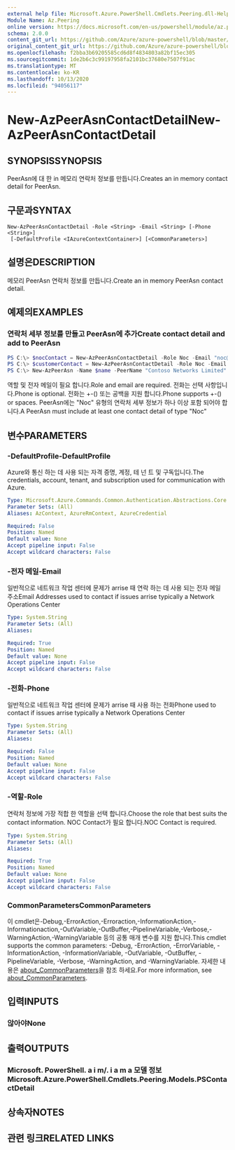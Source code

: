 ```yaml
---
external help file: Microsoft.Azure.PowerShell.Cmdlets.Peering.dll-Help.xml
Module Name: Az.Peering
online version: https://docs.microsoft.com/en-us/powershell/module/az.peering/new-azpeerasncontactdetail
schema: 2.0.0
content_git_url: https://github.com/Azure/azure-powershell/blob/master/src/Peering/Peering/help/New-AzPeerAsnContactDetail.md
original_content_git_url: https://github.com/Azure/azure-powershell/blob/master/src/Peering/Peering/help/New-AzPeerAsnContactDetail.md
ms.openlocfilehash: f2bba3b69205585cd6d8f4834803a82bf15ec305
ms.sourcegitcommit: 1de2b6c3c99197958fa2101bc37680e7507f91ac
ms.translationtype: MT
ms.contentlocale: ko-KR
ms.lasthandoff: 10/13/2020
ms.locfileid: "94056117"
---
```

# <span data-ttu-id="d18ba-101">New-AzPeerAsnContactDetail</span><span class="sxs-lookup"><span data-stu-id="d18ba-101">New-AzPeerAsnContactDetail</span></span>

## <span data-ttu-id="d18ba-102">SYNOPSIS</span><span class="sxs-lookup"><span data-stu-id="d18ba-102">SYNOPSIS</span></span>
<span data-ttu-id="d18ba-103">PeerAsn에 대 한 in 메모리 연락처 정보를 만듭니다.</span><span class="sxs-lookup"><span data-stu-id="d18ba-103">Creates an in memory contact detail for PeerAsn.</span></span> 

## <span data-ttu-id="d18ba-104">구문과</span><span class="sxs-lookup"><span data-stu-id="d18ba-104">SYNTAX</span></span>

```
New-AzPeerAsnContactDetail -Role <String> -Email <String> [-Phone <String>]
 [-DefaultProfile <IAzureContextContainer>] [<CommonParameters>]
```

## <span data-ttu-id="d18ba-105">설명은</span><span class="sxs-lookup"><span data-stu-id="d18ba-105">DESCRIPTION</span></span>
<span data-ttu-id="d18ba-106">메모리 PeerAsn 연락처 정보를 만듭니다.</span><span class="sxs-lookup"><span data-stu-id="d18ba-106">Create an in memory PeerAsn contact detail.</span></span>

## <span data-ttu-id="d18ba-107">예제의</span><span class="sxs-lookup"><span data-stu-id="d18ba-107">EXAMPLES</span></span>

### <span data-ttu-id="d18ba-108">연락처 세부 정보를 만들고 PeerAsn에 추가</span><span class="sxs-lookup"><span data-stu-id="d18ba-108">Create contact detail and add to PeerAsn</span></span>
```powershell
PS C:\> $nocContact = New-AzPeerAsnContactDetail -Role Noc -Email "noc@contoso.com" -Phone "+1 (887) 888-8088"
PS C:\> $customerContact = New-AzPeerAsnContactDetail -Role Noc -Email "noc@contoso.com" -Phone "+1 (887) 888-8088"
PS C:\> New-AzPeerAsn -Name $name -PeerName "Contoso Networks Limited" -PeerAsn 65000 -ContactDetail $nocContact,$customerContact
```

<span data-ttu-id="d18ba-109">역할 및 전자 메일이 필요 합니다.</span><span class="sxs-lookup"><span data-stu-id="d18ba-109">Role and email are required.</span></span> <span data-ttu-id="d18ba-110">전화는 선택 사항입니다.</span><span class="sxs-lookup"><span data-stu-id="d18ba-110">Phone is optional.</span></span> <span data-ttu-id="d18ba-111">전화는 +-() 또는 공백을 지원 합니다.</span><span class="sxs-lookup"><span data-stu-id="d18ba-111">Phone supports +-() or spaces.</span></span> <span data-ttu-id="d18ba-112">PeerAsn에는 "Noc" 유형의 연락처 세부 정보가 하나 이상 포함 되어야 합니다.</span><span class="sxs-lookup"><span data-stu-id="d18ba-112">A PeerAsn must include at least one contact detail of type "Noc"</span></span>

## <span data-ttu-id="d18ba-113">변수</span><span class="sxs-lookup"><span data-stu-id="d18ba-113">PARAMETERS</span></span>

### <span data-ttu-id="d18ba-114">-DefaultProfile</span><span class="sxs-lookup"><span data-stu-id="d18ba-114">-DefaultProfile</span></span>
<span data-ttu-id="d18ba-115">Azure와 통신 하는 데 사용 되는 자격 증명, 계정, 테 넌 트 및 구독입니다.</span><span class="sxs-lookup"><span data-stu-id="d18ba-115">The credentials, account, tenant, and subscription used for communication with Azure.</span></span>

```yaml
Type: Microsoft.Azure.Commands.Common.Authentication.Abstractions.Core.IAzureContextContainer
Parameter Sets: (All)
Aliases: AzContext, AzureRmContext, AzureCredential

Required: False
Position: Named
Default value: None
Accept pipeline input: False
Accept wildcard characters: False
```

### <span data-ttu-id="d18ba-116">-전자 메일</span><span class="sxs-lookup"><span data-stu-id="d18ba-116">-Email</span></span>
<span data-ttu-id="d18ba-117">일반적으로 네트워크 작업 센터에 문제가 arrise 때 연락 하는 데 사용 되는 전자 메일 주소</span><span class="sxs-lookup"><span data-stu-id="d18ba-117">Email Addresses used to contact if issues arrise typically a Network Operations Center</span></span>

```yaml
Type: System.String
Parameter Sets: (All)
Aliases:

Required: True
Position: Named
Default value: None
Accept pipeline input: False
Accept wildcard characters: False
```

### <span data-ttu-id="d18ba-118">-전화</span><span class="sxs-lookup"><span data-stu-id="d18ba-118">-Phone</span></span>
<span data-ttu-id="d18ba-119">일반적으로 네트워크 작업 센터에 문제가 arrise 때 사용 하는 전화</span><span class="sxs-lookup"><span data-stu-id="d18ba-119">Phone used to contact if issues arrise typically a Network Operations Center</span></span>

```yaml
Type: System.String
Parameter Sets: (All)
Aliases:

Required: False
Position: Named
Default value: None
Accept pipeline input: False
Accept wildcard characters: False
```

### <span data-ttu-id="d18ba-120">-역할</span><span class="sxs-lookup"><span data-stu-id="d18ba-120">-Role</span></span>
<span data-ttu-id="d18ba-121">연락처 정보에 가장 적합 한 역할을 선택 합니다.</span><span class="sxs-lookup"><span data-stu-id="d18ba-121">Choose the role that best suits the contact information.</span></span>
<span data-ttu-id="d18ba-122">NOC Contact가 필요 합니다.</span><span class="sxs-lookup"><span data-stu-id="d18ba-122">NOC Contact is required.</span></span>

```yaml
Type: System.String
Parameter Sets: (All)
Aliases:

Required: True
Position: Named
Default value: None
Accept pipeline input: False
Accept wildcard characters: False
```

### <span data-ttu-id="d18ba-123">CommonParameters</span><span class="sxs-lookup"><span data-stu-id="d18ba-123">CommonParameters</span></span>
<span data-ttu-id="d18ba-124">이 cmdlet은-Debug,-ErrorAction,-Erroraction,-InformationAction,-Informationaction,-OutVariable,-OutBuffer,-PipelineVariable,-Verbose,-WarningAction,-WarningVariable 등의 공통 매개 변수를 지원 합니다.</span><span class="sxs-lookup"><span data-stu-id="d18ba-124">This cmdlet supports the common parameters: -Debug, -ErrorAction, -ErrorVariable, -InformationAction, -InformationVariable, -OutVariable, -OutBuffer, -PipelineVariable, -Verbose, -WarningAction, and -WarningVariable.</span></span> <span data-ttu-id="d18ba-125">자세한 내용은 [about_CommonParameters](http://go.microsoft.com/fwlink/?LinkID=113216)을 참조 하세요.</span><span class="sxs-lookup"><span data-stu-id="d18ba-125">For more information, see [about_CommonParameters](http://go.microsoft.com/fwlink/?LinkID=113216).</span></span>

## <span data-ttu-id="d18ba-126">입력</span><span class="sxs-lookup"><span data-stu-id="d18ba-126">INPUTS</span></span>

### <span data-ttu-id="d18ba-127">않아야</span><span class="sxs-lookup"><span data-stu-id="d18ba-127">None</span></span>

## <span data-ttu-id="d18ba-128">출력</span><span class="sxs-lookup"><span data-stu-id="d18ba-128">OUTPUTS</span></span>

### <span data-ttu-id="d18ba-129">Microsoft. PowerShell. a i m/. i a m a 모델 정보</span><span class="sxs-lookup"><span data-stu-id="d18ba-129">Microsoft.Azure.PowerShell.Cmdlets.Peering.Models.PSContactDetail</span></span>

## <span data-ttu-id="d18ba-130">상속자</span><span class="sxs-lookup"><span data-stu-id="d18ba-130">NOTES</span></span>

## <span data-ttu-id="d18ba-131">관련 링크</span><span class="sxs-lookup"><span data-stu-id="d18ba-131">RELATED LINKS</span></span>
